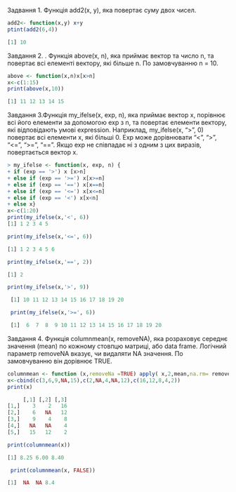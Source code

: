 Задвання 1. Функція add2(x, y), яка повертає суму двох чисел.
``` R
add2<- function(x,y) x+y
ptint(add2(6,4))
```
```R
[1] 10
```
Завдання 2. . Функція above(x, n), яка приймає вектор та число n, та повертає всі елементі вектору, які більше n. По замовчуванню n = 10.
```R 
above <- function(x,n)x[x>n]
x<-c(1:15)
print(above(x,10))
```
```R 
[1] 11 12 13 14 15
```
Завдання 3.Функція my_ifelse(x, exp, n), яка приймає вектор x, порівнює всі його елементи за допомогою exp з n, 
та повертає елементи вектору, які відповідають умові expression. Наприклад, my_ifelse(x, “>”, 0) повертає всі елементи x, які більші 0. 
Exp може дорівнювати “<”, “>”, “<=”, “>=”, “==”. Якщо exp не співпадає ні з одним з цих виразів, повертається вектор x.
```R
> my_ifelse <- function(x, exp, n) {
+ if (exp == '>') x [x>n]
+ else if (exp == '>=') x[x>=n]
+ else if (exp == '==') x[x==n]
+ else if (exp == '<=') x[x<=n]
+ else if (exp == '<') x[x<n]
+ else x}
x<-c(1:20)
print(my_ifelse(x,'<', 6))
[1] 1 2 3 4 5
```
```R
print(my_ifelse(x,'<=', 6))
```
```R 
[1] 1 2 3 4 5 6
```
```R
print(my_ifelse(x,'==', 2))
```
```R
[1] 2
```
```R
print(my_ifelse(x,'>', 9))
```
```R
 [1] 10 11 12 13 14 15 16 17 18 19 20
 ```
```R
 print(my_ifelse(x,'>=', 6))
```
```R
 [1]  6  7  8  9 10 11 12 13 14 15 16 17 18 19 20
 ```
Завдання 4.  Функція columnmean(x, removeNA), яка розраховує середнє значення (mean) по кожному стовпцю матриці, або data frame. 
Логічний параметр removeNA вказує, чи видаляти NA значення. По замовчуванню він дорівнює TRUE.
```R
columnmean <- function (x,removeNa =TRUE) apply( x,2,mean,na.rm= removeNa) 
x<-cbind(c(3,6,9,NA,15),c(2,NA,4,NA,12),c(16,12,8,4,2))
print(x)
```
```R
     [,1] [,2] [,3]
[1,]    3    2   16
[2,]    6   NA   12
[3,]    9    4    8
[4,]   NA   NA    4
[5,]   15   12    2
```
```R
print(columnmean(x))
```
```R
[1] 8.25 6.00 8.40
```
```R
 print(columnmean(x, FALSE))
 ```
 ```R
 [1]  NA  NA 8.4
